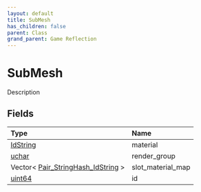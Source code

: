 ```yaml
---
layout: default
title: SubMesh
has_children: false
parent: Class
grand_parent: Game Reflection
---
```

# SubMesh
Description 

## Fields
| Type | Name |
|:-------------|:--------------|
| [IdString](/game-reflection/components/id_string.md) | material |
| [uchar](/game-reflection/enums/uchar.md) | render_group |
| Vector< [Pair_StringHash_IdString](/game-reflection/classes/pair__string_hash__id_string.md) > | slot_material_map |
| [uint64](/game-reflection/components/uint64.md) | id |
